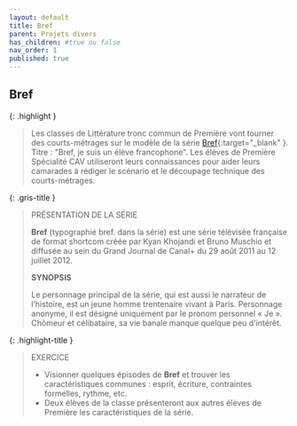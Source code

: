 ```yaml
---
layout: default
title: Bref
parent: Projets divers
has_children: #true ou false
nav_order: 1
published: true
---
```

## Bref

{: .highlight }
>Les classes de Littérature tronc commun de Première vont tourner des courts-métrages sur le modèle de la série [Bref](https://www.youtube.com/@Bref){:target="_blank" }. Titre : "Bref, je suis un élève francophone". Les élèves de Première Spécialité CAV utiliseront leurs connaissances pour aider leurs camarades à rédiger le scénario et le découpage technique des courts-métrages.  

{: .gris-title }
> PRÉSENTATION DE LA SÉRIE
>
> **Bref** (typographié bref. dans la série) est une série télévisée française de format shortcom créée par Kyan Khojandi et Bruno Muschio et diffusée au sein du Grand Journal de Canal+ du 29 août 2011 au 12 juillet 2012.
>
> **SYNOPSIS**
> 
> Le personnage principal de la série, qui est aussi le narrateur de l’histoire, est un jeune homme trentenaire vivant à Paris. Personnage anonyme, il est désigné uniquement par le pronom personnel « Je ». Chômeur et célibataire, sa vie banale manque quelque peu d'intérêt.


{: .highlight-title }
> EXERCICE
>
> - Visionner quelques épisodes de **Bref** et trouver les caractéristiques communes : esprit, écriture, contraintes formelles, rythme, etc.  
> - Deux élèves de la classe présenteront aux autres élèves de Première les caractéristiques de la série.  
